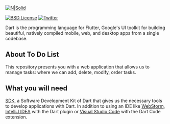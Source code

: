 [![N|Solid](https://miro.medium.com/max/2363/1*P7H5XQLwoJ7c0ZneeCWfEg.png)](https://medium.com/@BrayanMamani)

[![BSD License](https://img.shields.io/badge/license-BSD-blue.svg)](https://github.com/dart-lang/stagehand/blob/master/LICENSE) [![Twitter](https://img.shields.io/twitter/follow/darteloper.svg?style=social&label=Follow)](https://twitter.com/darteloper)

Dart is the programming language for Flutter, Google's UI toolkit for building beautiful, natively compiled mobile, web, and desktop apps from a single codebase.

## About To Do List

This repository presents you with a web application that allows us to manage tasks: where we can add, delete, modify, order tasks.

## What you will need

[SDK](https://dart.dev/get-dart), a Software Development Kit of Dart that gives us the necessary tools to develop applications with Dart. In addition to using an IDE like [WebStorm](https://www.jetbrains.com/webstorm/), [IntelliJ IDEA](https://www.jetbrains.com/idea/) with the Dart plugin or  [Visual Studio Code](https://code.visualstudio.com/) with the Dart Code extension.
